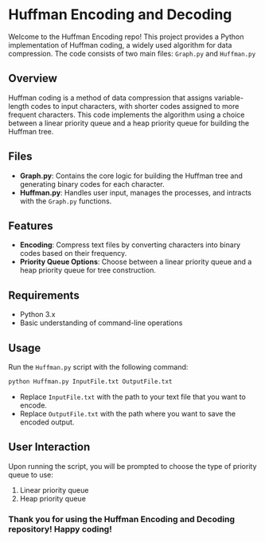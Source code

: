 # Huffman Encoding and Decoding

Welcome to the Huffman Encoding repo!
This project provides a Python implementation of Huffman coding,
a widely used algorithm for data compression.
The code consists of two main files:
```Graph.py``` and ```Huffman.py```

## Overview
Huffman coding is a method of data compression that assigns variable-length
codes to input characters, with shorter codes assigned to more frequent characters.
This code implements the algorithm using a choice between a linear priority queue and a heap priority queue for building the Huffman tree.

## Files
- **Graph.py**: Contains the core logic for building the Huffman tree and generating
  binary codes for each character.
- **Huffman.py**: Handles user input, manages the processes,
  and intracts with the ```Graph.py``` functions.

## Features
- **Encoding**: Compress text files by converting characters into binary codes based on their frequency.
- **Priority Queue Options**: Choose between a linear priority queue and a heap priority queue for tree construction.

## Requirements
- Python 3.x
- Basic understanding of command-line operations

## Usage
Run the ```Huffman.py``` script with the following command:
```bash
python Huffman.py InputFile.txt OutputFile.txt
```
- Replace ```InputFile.txt``` with the path to your text file that you want to encode.
- Replace ```OutputFile.txt``` with the path where you want to save the encoded output.

## User Interaction
Upon running the script, you will be prompted to choose the type of priority queue to use:

1. Linear priority queue
2. Heap priority queue

### Thank you for using the Huffman Encoding and Decoding repository! Happy coding!
